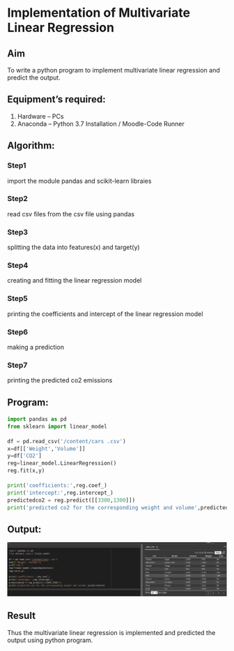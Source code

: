 # Implementation of Multivariate Linear Regression
## Aim
To write a python program to implement multivariate linear regression and predict the output.
## Equipment’s required:
1.	Hardware – PCs
2.	Anaconda – Python 3.7 Installation / Moodle-Code Runner
## Algorithm:
### Step1
import the module pandas and scikit-learn libraies

### Step2
read csv files from the csv file using pandas

### Step3
splitting the data into features(x) and target(y)

### Step4
creating and fitting the linear regression model

### Step5
printing the coefficients and intercept of the linear regression model

### Step6
making a prediction

### Step7
printing the predicted co2 emissions


## Program:
```python
import pandas as pd
from sklearn import linear_model

df = pd.read_csv('/content/cars .csv')
x=df[['Weight','Volume']]
y=df['CO2']
reg=linear_model.LinearRegression()
reg.fit(x,y)

print('coefficients:',reg.coef_)
print('intercept:',reg.intercept_)
predictedco2 = reg.predict([[3300,1300]])
print('predicted co2 for the corresponding weight and volume',predictedco2)

```
## Output:
![output](scr1.png)

## Result
Thus the multivariate linear regression is implemented and predicted the output using python program.